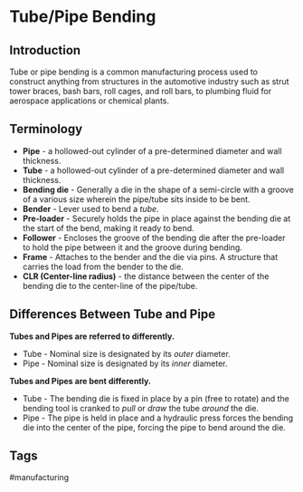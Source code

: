 # Tube/Pipe Bending

## Introduction
Tube or pipe bending is a common manufacturing process used to construct anything from structures in the automotive industry such as strut tower braces, bash bars, roll cages, and roll bars, to plumbing fluid for aerospace applications or chemical plants.   

## Terminology  
* **Pipe** - a hollowed-out cylinder of a pre-determined diameter and wall thickness.  
* **Tube** - a hollowed-out cylinder of a pre-determined diameter and wall thickness.   
* **Bending die** - Generally a die in the shape of a semi-circle with a groove of a various size wherein the pipe/tube sits inside to be bent.  
* **Bender** - Lever used to bend a *tube*.  
* **Pre-loader** - Securely holds the pipe in place against the bending die at the start of the bend, making it ready to bend.  
* **Follower** - Encloses the groove of the bending die after the pre-loader to hold the pipe between it and the groove during bending.  
* **Frame** - Attaches to the bender and the die via pins. A structure that carries the load from the bender to the die.  
* **CLR (Center-line radius)** - the distance between the center of the bending die to the center-line of the pipe/tube.  


## Differences Between Tube and Pipe
**Tubes and Pipes are referred to differently.**
* Tube - Nominal size is designated by its *outer* diameter.  
* Pipe - Nominal size is designated by its *inner* diameter.  

**Tubes and Pipes are bent differently.**
* Tube - The bending die is fixed in place by a pin (free to rotate) and the bending tool is cranked to *pull* or *draw* the tube *around* the die.  
* Pipe - The pipe is held in place and a hydraulic press forces the bending die into the center of the pipe, forcing the pipe to bend around the die.  

## Tags
#manufacturing
